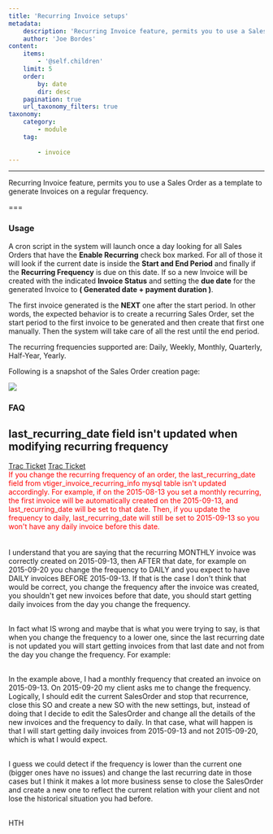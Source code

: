 ```yaml
---
title: 'Recurring Invoice setups'
metadata:
    description: 'Recurring Invoice feature, permits you to use a Sales Order as a template to generate Invoices on a regular frequency.'
    author: 'Joe Bordes'
content:
    items:
        - '@self.children'
    limit: 5
    order:
        by: date
        dir: desc
    pagination: true
    url_taxonomy_filters: true
taxonomy:
    category:
        - module
    tag:
        
        - invoice
---
```

---
Recurring Invoice feature, permits you to use a Sales Order as a template to generate Invoices on a regular frequency.

===

### Usage

A cron script in the system will launch once a day looking for all Sales
Orders that have the **Enable Recurring** check box marked. For all of
those it will look if the current date is inside the **Start and End
Period** and finally if the **Recurring Frequency** is due on this date.
If so a new Invoice will be created with the indicated **Invoice
Status** and setting the **due date** for the generated Invoice to **(
Generated date + payment duration )**.

<div class="notices red">
The first invoice generated is
the <strong>NEXT</strong> one after the start period. In other words, the expected
behavior is to create a recurring Sales Order, set the start period to
the first invoice to be generated and then create that first one
manually. Then the system will take care of all the rest until the end
period.</div>

The recurring frequencies supported are: Daily, Weekly, Monthly,
Quarterly, Half-Year, Yearly.

Following is a snapshot of the Sales Order creation page:

![](createsalesorderri.png?width=100%)

### FAQ


<div class="notices blue"> <h2>last_recurring_date field isn't updated when modifying recurring frequency</h2>    
<a href="http://trac.vtiger.com/cgi-bin/trac.cgi/ticket/8614">Trac Ticket</a>
<a href="https://discussions.corebos.org/documentation/lib/exe/fetch.php?media=en:corebos:trac8614.pdf">Trac Ticket</a>

<div style="color:red;">If you change the recurring frequency of an order, the last_recurring_date field from vtiger_invoice_recurring_info mysql table isn't updated accordingly. For example, if on the 2015-08-13 you set a monthly recurring, the first invoice will be automatically created on the 2015-09-13, and last_recurring_date will be set to that date. Then, if you update the frequency to daily, last_recurring_date will still be set to 2015-09-13 so you won't have any daily invoice before this date.</div> <br><br>
I understand that you are saying that the recurring MONTHLY invoice was correctly created on 2015-09-13, then AFTER that date, for example on 2015-09-20 you change the frequency to DAILY and you expect to have DAILY invoices BEFORE 2015-09-13. If that is the case I don't think that would be correct, you change the frequency after the invoice was created, you shouldn't get new invoices before that date, you should start getting daily invoices from the day you change the frequency.<br><br>

In fact what IS wrong and maybe that is what you were trying to say, is that when you change the frequency to a lower one, since the last recurring date is not updated you will start getting invoices from that last date and not from the day you change the frequency. For example:<br><br>

In the example above, I had a monthly frequency that created an invoice on 2015-09-13. On 2015-09-20 my client asks me to change the frequency. Logically, I should edit the current SalesOrder and stop that recurrence, close this SO and create a new SO with the new settings, but, instead of doing that I decide to edit the SalesOrder and change all the details of the new invoices and the frequency to daily. In that case, what will happen is that I will start getting daily invoices from 2015-09-13 and not 2015-09-20, which is what I would expect.<br><br>

I guess we could detect if the frequency is lower than the current one (bigger ones have no issues) and change the last recurring date in those cases but I think it makes a lot more business sense to close the SalesOrder and create a new one to reflect the current relation with your client and not lose the historical situation you had before.<br><br>

HTH

 </div>